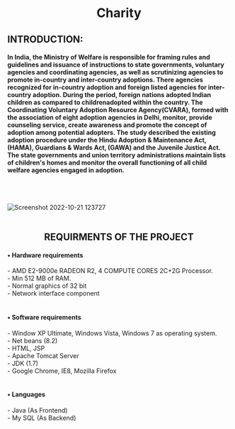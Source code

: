<h1 align="center"> Charity </h1>

<h2 style="underline"> INTRODUCTION: </h2>
<h4 align="left"> In India, the Ministry of Welfare is responsible for framing rules and guidelines and issuance of instructions to state governments, voluntary agencies and coordinating agencies, as well as scrutinizing agencies to promote in-country and inter-country adoptions. There agencies recognized for in-country adoption and foreign listed agencies for inter-country adoption. During the period, foreign nations adopted Indian children as compared to childrenadopted within the country. The Coordinating Voluntary Adoption Resource Agency(CVARA), formed with the association of eight adoption agencies in Delhi, monitor, provide counseling service, create awareness and promote the concept of adoption among potential adopters. The study described the existing adoption procedure under the Hindu Adoption & Maintenance Act, (HAMA), Guardians & Wards Act, (GAWA) and the Juvenile Justice Act. The state governments and union territory administrations maintain lists of children's homes and monitor the overall functioning of all child welfare agencies engaged in adoption.</h4>

</br>
</br>

![Screenshot 2022-10-21 123727](https://user-images.githubusercontent.com/115460624/197135594-f28607f1-077d-4279-bc61-ec8ba84a4466.png)
</br>
</br>

<h2 align="center"> REQUIRMENTS OF THE PROJECT </h2>

<h4> •	Hardware requirements </h4>
-	AMD E2-9000e RADEON R2, 4 COMPUTE CORES 2C+2G Processor.
</br>
-	Min 512 MB of RAM.
</br>
-	Normal graphics of 32 bit
</br>
-	Network interface component 
</br>
</br>

<h4> •	Software requirements </h4>
- 	Window XP Ultimate, Windows Vista, Windows 7 as operating system.
    </br>
- 	Net beans (8.2)
    </br>
- 	HTML, JSP
    </br>
- 	Apache Tomcat Server
    </br>
- 	JDK (1.7)
    </br>
- 	Google Chrome, IE8, Mozilla Firefox
</br>
</br>

<h4 style="bold" > •	Languages </h4>
-	Java (As Frontend)
</br>
-	My SQL (As Backend)
</br>
</br>
